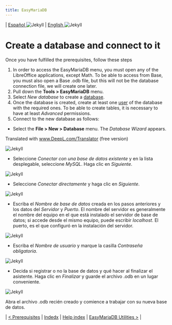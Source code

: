 ```yaml
---
title: EasyMariaDB
---
```


| [ Español ](index.md) ![Jekyll](/img/spain.png) | [ English ](EN_index.md) ![Jekyll](/img/england.png)

# Create a database and connect to it

Once you have fulfilled the prerequisites, follow these steps

1. In order to access the EasyMariaDB menu, you must open any of the LibreOffice applications, except Math. To be able to access from Base, you must also open a Base .odb file, but this will not be the database connection file, we will create one later.
2. Pull down the **Tools > EasyMariaDB** menu.
3. Select _New database_ to create a [database](EN_utilidades.md#new-database).
4. Once the database is created, create at least one [user](#new-user) of the database with the required ones. To be able to create tables, it is necessary to have at least _Advanced_ permissions.
5. Connect to the new database as follows:
  - Select the **File > New > Database** menu. The _Database Wizard_ appears.

Translated with www.DeepL.com/Translator (free version)

![Jekyll](/img/con1.png)

  - Seleccione _Conectar con una base de datos existente_ y en la lista desplegable, seleccione _MySQL_. Haga clic en _Siguiente_.

![Jekyll](/img/con2.png)

  - Seleccione _Conectar directamente_ y haga clic en _Siguiente_.

![Jekyll](/img/con3.png)

  - Escriba el _Nombre de base de datos_ creada en los pasos anteriores y los datos del _Servidor_ y _Puerto_. El nombre del servidor es generalmente el nombre del equipo en el que está instalado el servidor de base de datos; si accede desde el mismo equipo, puede escribir _localhost_. El puerto, es el que configuró en la instalación del servidor.

![Jekyll](/img/con4.png)

  - Escriba el _Nombre de usuario_ y marque la casilla _Contraseña obligatoria_.

![Jekyll](/img/con5.png) 

  - Decida si registrar o no la base de datos y qué hacer al finalizar el asistente. Haga clic en _Finalizar_ y guarde el archivo .odb en un lugar conveniente.

![Jekyll](/img/con6.png)

Abra el archivo .odb recién creado y comience a trabajar con su nueva base de datos.

| [< Prerequisites](EN_requisitos.md) | [Indedx](EN_index.md#index) | [Help index](EN_ayuda.md) | [EasyMariaDB Utilities >](EN_utilidades.md) |
